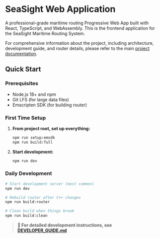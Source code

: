# SeaSight Web Application

A professional-grade maritime routing Progressive Web App built with React, TypeScript, and WebAssembly. This is the frontend application for the SeaSight Maritime Routing System.

For comprehensive information about the project, including architecture, development guide, and router details, please refer to the main [project documentation](../../docs/README.md).

## Quick Start

### Prerequisites
- Node.js 18+ and npm
- Git LFS (for large data files)
- Emscripten SDK (for building router)

### First Time Setup

1. **From project root, set up everything:**
   ```bash
   npm run setup:emsdk
   npm run build:full
   ```

2. **Start development:**
   ```bash
   npm run dev
   ```

### Daily Development

```bash
# Start development server (most common)
npm run dev

# Rebuild router after C++ changes
npm run build:router

# Clean build when things break
npm run build:clean
```

> **📖 For detailed development instructions, see [DEVELOPER_GUIDE.md](../../docs/DEVELOPER_GUIDE.md)**
